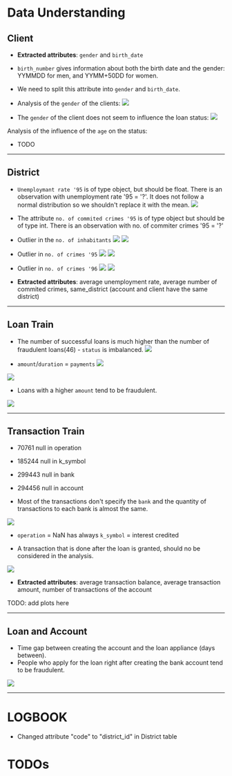 # Data Understanding

## Client
- **Extracted attributes**: `gender` and `birth_date`
- `birth_number` gives information about both the birth date and the gender: YYMMDD for men, and YYMM+50DD for women. 
- We need to split this attribute into `gender` and `birth_date`.

- Analysis of the `gender` of the clients:
![](../images/client_age_on_loan.jpg)

- The `gender` of the client does not seem to influence the loan status:
![](../images/client_gender_on_loan.jpg)

Analysis of the influence of the `age` on the status:
- TODO

***
## District
- `Unemploymant rate '95` is of type object, but should be float. There is an observation with unemployment rate '95 = '?'. It does not follow a normal distribution so we shouldn't replace it with the mean.
![](../images/unemploymant_rate_95_qqplot.jpg)

- The attribute `no. of commited crimes '95` is of type object but should be of type int. There is an observation with no. of commiter crimes '95 = '?' 

- Outlier in the `no. of inhabitants`
![](../images/inhabitants_no.png)
![](../images/inhabitants_no_boxplot.png)

- Outlier in `no. of crimes '95`
![](../images/crimes_95.jpg)
![](../images/crimes_95_boxplot.jpg)

- Outlier in `no. of crimes '96`
![](../images/crimes_96.jpg)
![](../images/crimes_96_boxplot.jpg)

- **Extracted attributes**: average unemployment rate, average number of commited crimes, same_district (account and client have the same district)

***

## Loan Train
- The number of successful loans is much higher than the number of fraudulent loans(46) - `status` is imbalanced.
![](../images/loan_train_status.jpg)

- `amount`/`duration` = `payments`
![](../images/amount_payments_duration.jpg)

![](../images/loan_train_correlation.jpg)

- Loans with a higher `amount` tend to be fraudulent.

![](../images/loan_train_amount_status.jpg)

***
## Transaction Train
- 70761 null in operation
- 185244 null in k_symbol
- 299443 null in bank
- 294456 null in account

- Most of the transactions don't specify the `bank` and the quantity of transactions to each bank is almost the same.

![](../images/trans_train_bank.jpg)

- `operation` = NaN has always `k_symbol` = interest credited

- A transaction that is done after the loan is granted, should no be considered in the analysis.

![](../images/transaction_type.png)

- **Extracted attributes**: average transaction balance, average transaction amount, number of transactions of the account

TODO: add plots here
***

## Loan and Account

- Time gap between creating the account and the loan appliance (days between). 
- People who apply for the loan right after creating the bank account tend to be fraudulent.

![](../images/loan_account_dates.jpg)

***
# LOGBOOK
- Changed attribute "code" to "district_id" in District table

# TODOs
